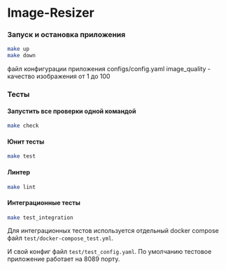 # Image-Resizer

### Запуск и остановка приложения

```bash
make up
make down
```
файл конфигурации приложения
configs/config.yaml
image_quality - качество изображения от 1 до 100

### Тесты

#### Запустить все проверки одной командой

```bash
make check
```

#### Юнит тесты

```bash
make test
```

#### Линтер

```bash
make lint
```

#### Интеграционные тесты

```bash
make test_integration
```

Для интеграционных тестов используется отдельный docker compose файл
`test/docker-compose_test.yml`.

И свой конфиг файл `test/test_config.yaml`.
По умолчанию тестовое приложение работает на 8089 порту.